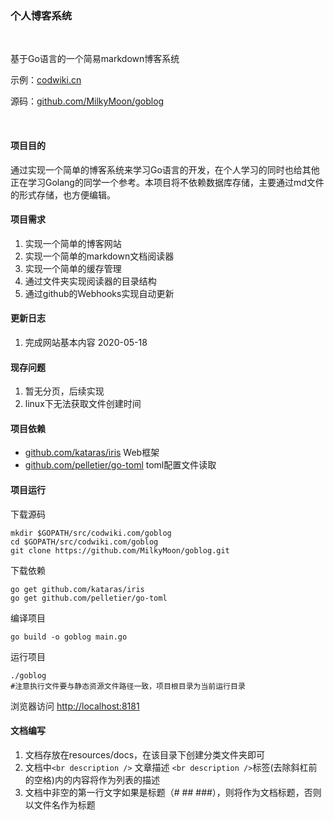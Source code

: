 ### 个人博客系统
<br desc/>

基于Go语言的一个简易markdown博客系统 

示例：[codwiki.cn](https://codwiki.cn) 

源码：[github.com/MilkyMoon/goblog](https://github.com/MilkyMoon/goblog)

<br desc/>

#### 项目目的
通过实现一个简单的博客系统来学习Go语言的开发，在个人学习的同时也给其他正在学习Golang的同学一个参考。本项目将不依赖数据库存储，主要通过md文件的形式存储，也方便编辑。

#### 项目需求
1. 实现一个简单的博客网站
2. 实现一个简单的markdown文档阅读器
3. 实现一个简单的缓存管理
4. 通过文件夹实现阅读器的目录结构
5. 通过github的Webhooks实现自动更新

#### 更新日志
1. 完成网站基本内容  2020-05-18

#### 现存问题
1. 暂无分页，后续实现
2. linux下无法获取文件创建时间

#### 项目依赖
- [github.com/kataras/iris](https://github.com/kataras/iris) Web框架
- [github.com/pelletier/go-toml](https://github.com/pelletier/go-toml) toml配置文件读取

#### 项目运行
下载源码
```shell script
mkdir $GOPATH/src/codwiki.com/goblog
cd $GOPATH/src/codwiki.com/goblog
git clone https://github.com/MilkyMoon/goblog.git
```
下载依赖

```shell
go get github.com/kataras/iris
go get github.com/pelletier/go-toml
```

编译项目

```shell script
go build -o goblog main.go
```
运行项目
```shell script
./goblog
#注意执行文件要与静态资源文件路径一致，项目根目录为当前运行目录
```
浏览器访问
[http://localhost:8181](http://localhost:8181)

#### 文档编写
1. 文档存放在resources/docs，在该目录下创建分类文件夹即可
2. 文档中`<br description />` 文章描述 `<br description />`标签(去除斜杠前的空格)内的内容将作为列表的描述
3. 文档中非空的第一行文字如果是标题（# ## ###），则将作为文档标题，否则以文件名作为标题
